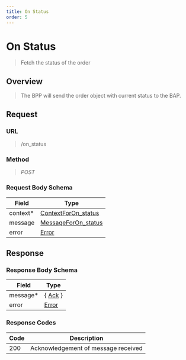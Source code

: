 ```yaml
---
title: On Status
order: 5
---
```


# On Status

> Fetch the status of the order

## Overview

> The BPP will send the order object with current status to the BAP.

## Request

### URL

> /on_status

### Method

> _POST_

### Request Body Schema

| **Field** | **Type**                                                                             |
| --------- | ------------------------------------------------------------------------------------ |
| context\* | [ContextForOn_status](/docs/core-specification/schema-reference/contextforon_status) |
| message   | [MessageForOn_status](/docs/core-specification/schema-reference/messageforon_status) |
| error     | [Error](/docs/core-specification/schema-reference/error)                             |

## Response

### Response Body Schema

| **Field** | **Type**                                                 |
| --------- | -------------------------------------------------------- |
| message\* | { [Ack](/docs/core-specification/schema-reference/ack) } |
| error     | [Error](/docs/core-specification/schema-reference/error) |

### Response Codes

| **Code** | **Description**                     |
| -------- | ----------------------------------- |
| 200      | Acknowledgement of message received |
